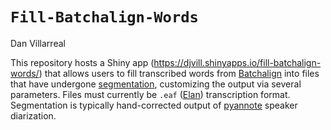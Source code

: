# `Fill-Batchalign-Words`

Dan Villarreal

This repository hosts a Shiny app (https://djvill.shinyapps.io/fill-batchalign-words/) that allows users to fill transcribed words from [Batchalign](https://github.com/TalkBank/batchalign) into files that have undergone [segmentation](https://djvill.github.io/APLS/doc/transcription-convention#segmentation), customizing the output via several parameters.
Files must currently be `.eaf` ([Elan](https://archive.mpi.nl/tla/elan)) transcription format.
Segmentation is typically hand-corrected output of [pyannote](https://github.com/pyannote/pyannote-audio) speaker diarization.

